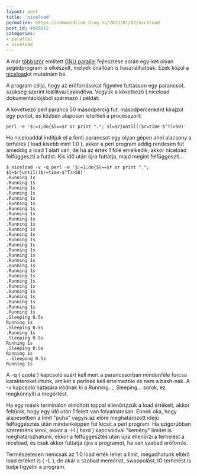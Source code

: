 ```yaml
---
layout: post
title: 'niceload'
permalink: https://commandline.blog.hu/2013/01/02/niceload
post_id: 4989012
categories: 
- parallel
- niceload
---
```


A már 
[többször](http://commandline.blog.hu/tags/parallel) említett 
[GNU parallel](http://www.gnu.org/software/parallel/) fejlesztése során egy-két olyan segédprogram is elkészült, melyek önállóan is használhatóak. Ezek közül a 
[niceload](http://www.gnu.org/software/parallel/niceload.html)ot mutatnám be.

A program célja, hogy az erőforrásokat figyelve futtasson egy parancsot, szükség szerint leállítva/újraindítva. Vegyük a következő ( niceload dokumentációjából származó ) példát:

A következő perl parancs 50 másodpercig fut, másodpercenként kirajzol egy pontot, és közben alaposan leterheli a processzort:

```
perl -e '$|=1;do{$l==$r or print "."; $l=$r}until(($r=time-$^T)>50)'
```

Ha niceloaddal indítjuk el a fenti parancsot egy olyan gépen ahol alacsony a terhelés ( load kisebb mint 1.0 ), akkor a perl program addig rendesen fut ameddig a load 1 alatt van, de ha az érték 1 fölé emelkedik, akkor niceload felfüggeszti a futást. Kis idő után újra futtatja, majd megint felfüggeszti...

```
$ niceload -v -q perl -e '$|=1;do{$l==$r or print "."; $l=$r}until(($r=time-$^T)>50)'
.Running 1s
.Running 1s
.Running 1s
.Running 1s
.Running 1s
.Running 1s
.Running 1s
.Running 1s
.Running 1s
.Running 1s
.Running 1s
.Running 1s
.Running 1s
.Running 1s
.Running 1s
.Running 1s
.Running 1s
.Running 1s
.Running 1s
.Running 1s
.Running 1s
.Running 1s
.Running 1s
.Running 1s
.Running 1s
.Running 1s
.Running 1s
.Sleeping 0.5s
Running 1s
.Sleeping 0.5s
.Running 1s
.Sleeping 0.5s
Running 1s
.Sleeping 0.5s
Running 1s
..Sleeping 0.5s
Running 1s
```

A -q ( quote ) kapcsoló azért kell mert a parancssorban mindenféle furcsa karaktereket írtunk, amiket a perlnek kell értelmeznie és nem a bash-nak. A -v kapcsoló hatására íródnak ki a Running..., Sleeping... sorok, ez megkönnyíti a megértést.

Ha egy másik terminálon elindított toppal ellenőrizzük a load értékeit, akkor feltűnik, hogy egy idő után 1 felett van folyamatosan. Ennek oka, hogy alapesetben a limit "puha" vagyis az előre meghatározott idejű felfüggesztés után mindenképpen fut kicsit a perl program. Ha szigorúbban szeretnénk lenni, akkor a -H ( hard ) kapcsolóval "kemény" limitet is meghatározhatunk, ekkor a felfüggesztés után újra ellenőrzi a terhelést a niceload, és csak akkor futtatja újra a programot, ha van szabad erőforrás.

Természetesen nemcsak az 1.0 load érték lehet a limit, megadhatunk eltérő load értéket is ( -L ), de akár a szabad memóriat, swappolást, IO terhelést is tudja figyelni a program.